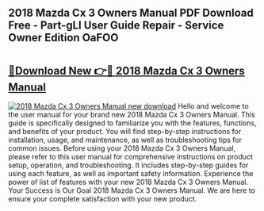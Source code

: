 ## 2018 Mazda Cx 3 Owners Manual PDF Download Free - Part-gLI User Guide Repair - Service Owner Edition OaFOO

# <h2><a href="http://bc26840.oget.top/?id=2018+Mazda+Cx+3+Owners+Manual">🔗Download New 👉🔴 2018 Mazda Cx 3 Owners Manual</a></h2>

[![2018 Mazda Cx 3 Owners Manual new download](https://i.imgur.com/5g1atiW.png)](http://bc26840.oget.top/?id=2018+Mazda+Cx+3+Owners+Manual)
Hello and welcome to the user manual for your brand new 2018 Mazda Cx 3 Owners Manual. This guide is specifically designed to familiarize you with the features, functions, and benefits of your product. You will find step-by-step instructions for installation, usage, and maintenance, as well as troubleshooting tips for common issues. Before using your 2018 Mazda Cx 3 Owners Manual, please refer to this user manual for comprehensive instructions on product setup, operation, and troubleshooting. It includes step-by-step guides for using each feature, as well as important safety information. Experience the power of list of features with your new 2018 Mazda Cx 3 Owners Manual. Your Success is Our Goal 2018 Mazda Cx 3 Owners Manual. We are here to ensure your complete satisfaction with your new product.
